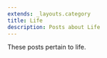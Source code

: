 ```yaml
---
extends: _layouts.category
title: Life
description: Posts about Life
---
```


These posts pertain to life.
